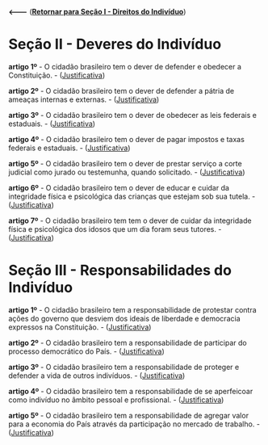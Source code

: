 **<---** ([**Retornar para Seção I - Direitos do Indivíduo**](docs/README.md))

# Seção II - Deveres do Indivíduo

**artigo 1º** - O cidadão brasileiro tem o dever de defender e obedecer a Constituição. - ([Justificativa](justificativa/Artigo1.md))

**artigo 2º** - O cidadão brasileiro tem o dever de defender a pátria de ameaças internas e externas. - ([Justificativa](justificativa/Artigo2.md))

**artigo 3º** - O cidadão brasileiro tem o dever de obedecer as leis federais e estaduais. - ([Justificativa](justificativa/Artigo3.md))

**artigo 4º** - O cidadão brasileiro tem o dever de pagar impostos e taxas federais e estaduais. - ([Justificativa](justificativa/Artigo4.md))

**artigo 5º** - O cidadão brasileiro tem o dever de prestar serviço a corte judicial como jurado ou testemunha, quando solicitado. - ([Justificativa](justificativa/Artigo5.md))

**artigo 6º** - O cidadão brasileiro tem o dever de educar e cuidar da integridade física e psicológica das crianças que estejam sob sua tutela. - ([Justificativa](justificativa/Artigo6.md))

**artigo 7º** - O cidadão brasileiro tem tem o dever de cuidar da integridade física e psicológica dos idosos que um dia foram seus tutores. - ([Justificativa](justificativa/Artigo7.md))

# Seção III - Responsabilidades do Indivíduo

**artigo 1º** - O cidadão brasileiro tem a responsabilidade de protestar contra ações do governo que desviem dos ideais de liberdade e democracia expressos na Constituição. - ([Justificativa](justificativa/Artigo1.md))

**artigo 2º** - O cidadão brasileiro tem a responsabilidade de participar do processo democrático do País. - ([Justificativa](justificativa/Artigo2.md))

**artigo 3º** - O cidadão brasileiro tem a responsabilidade de proteger e defender a vida de outros indivíduos. - ([Justificativa](justificativa/Artigo3.md))

**artigo 4º** - O cidadão brasileiro tem a responsabilidade de se aperfeicoar como indivíduo no âmbito pessoal e profissional. - ([Justificativa](justificativa/Artigo4.md))

**artigo 5º** - O cidadão brasileiro tem a responsabilidade de agregar valor para a economia do País através da participação no mercado de trabalho. - ([Justificativa](justificativa/Artigo5.md))


